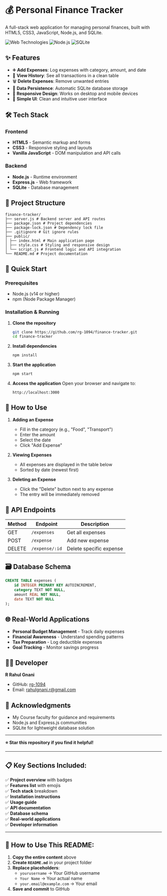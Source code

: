# 💰 Personal Finance Tracker

A full-stack web application for managing personal finances, built with HTML5, CSS3, JavaScript, Node.js, and SQLite.

![Web Technologies](https://img.shields.io/badge/Web-Techologies-blue)
![Node.js](https://img.shields.io/badge/Node.js-Express-green)
![SQLite](https://img.shields.io/badge/Database-SQLite-lightgrey)

## ✨ Features

- ➕ **Add Expenses**: Log expenses with category, amount, and date
- 👀 **View History**: See all transactions in a clean table
- 🗑️ **Delete Expenses**: Remove unwanted entries
- 💾 **Data Persistence**: Automatic SQLite database storage
- 📱 **Responsive Design**: Works on desktop and mobile devices
- 🎯 **Simple UI**: Clean and intuitive user interface

## 🛠️ Tech Stack

### Frontend
- **HTML5** - Semantic markup and forms
- **CSS3** - Responsive styling and layouts
- **Vanilla JavaScript** - DOM manipulation and API calls

### Backend
- **Node.js** - Runtime environment
- **Express.js** - Web framework
- **SQLite** - Database management

## 📁 Project Structure

```
finance-tracker/
├── server.js # Backend server and API routes
├── package.json # Project dependencies
├── package-lock.json # Dependency lock file
├── .gitignore # Git ignore rules
├── public/
│ ├── index.html # Main application page
│ ├── style.css # Styling and responsive design
│ └── script.js # Frontend logic and API integration
└── README.md # Project documentation
```

## 🚀 Quick Start

### Prerequisites
- Node.js (v14 or higher)
- npm (Node Package Manager)

### Installation & Running

1. **Clone the repository**
   ```bash
   git clone https://github.com/rg-1094/finance-tracker.git
   cd finance-tracker
   ```

2. **Install dependencies**
   ```bash
   npm install
   ```

3. **Start the application**
   ```bash
   npm start
   ```

4. **Access the application**
   Open your browser and navigate to:
   ```
   http://localhost:3000
   ```

## 📖 How to Use

1. **Adding an Expense**
   - Fill in the category (e.g., "Food", "Transport")
   - Enter the amount
   - Select the date
   - Click "Add Expense"

2. **Viewing Expenses**
   - All expenses are displayed in the table below
   - Sorted by date (newest first)

3. **Deleting an Expense**
   - Click the "Delete" button next to any expense
   - The entry will be immediately removed

## 🔧 API Endpoints

| Method | Endpoint | Description |
|--------|----------|-------------|
| GET | `/expenses` | Get all expenses |
| POST | `/expense` | Add new expense |
| DELETE | `/expense/:id` | Delete specific expense |

## 🗃️ Database Schema

```sql
CREATE TABLE expenses (
    id INTEGER PRIMARY KEY AUTOINCREMENT,
    category TEXT NOT NULL,
    amount REAL NOT NULL,
    date TEXT NOT NULL
);
```

## 🌐 Real-World Applications

- **Personal Budget Management** - Track daily expenses
- **Financial Awareness** - Understand spending patterns
- **Tax Preparation** - Log deductible expenses
- **Goal Tracking** - Monitor savings progress

## 👨‍💻 Developer

**R Rahul Gnani**  
- GitHub: [rg-1094](https://github.com/yourusername)
- Email: rahulgnani.r@gmail.com

## 🙏 Acknowledgments

- My Course faculty for guidance and requirements
- Node.js and Express.js communities
- SQLite for lightweight database solution

---

**⭐ Star this repository if you find it helpful!**

---

## **📋 Key Sections Included:**

✅ **Project overview** with badges  
✅ **Features list** with emojis  
✅ **Tech stack** breakdown  
✅ **Installation instructions**  
✅ **Usage guide**  
✅ **API documentation**   
✅ **Database schema**  
✅ **Real-world applications**  
✅ **Developer information**  

---

## **🎯 How to Use This README:**

1. **Copy the entire content** above
2. **Create `README.md`** in your project folder
3. **Replace placeholders**:
   - `yourusername` → Your GitHub username
   - `Your Name` → Your actual name
   - `your.email@example.com` → Your email
4. **Save and commit** to GitHub
